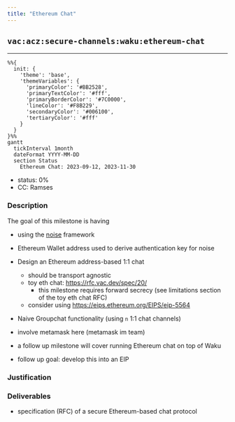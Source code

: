 ```yaml
---
title: "Ethereum Chat"
---
```

## `vac:acz:secure-channels:waku:ethereum-chat`
---

```mermaid
%%{ 
  init: { 
    'theme': 'base', 
    'themeVariables': { 
      'primaryColor': '#BB2528', 
      'primaryTextColor': '#fff', 
      'primaryBorderColor': '#7C0000', 
      'lineColor': '#F8B229', 
      'secondaryColor': '#006100', 
      'tertiaryColor': '#fff' 
    } 
  } 
}%%
gantt
  tickInterval 1month
  dateFormat YYYY-MM-DD 
  section Status
    Ethereum Chat: 2023-09-12, 2023-11-30
```

- status: 0%
- CC: Ramses

### Description

The goal of this milestone is having 

* using the [noise](http://noiseprotocol.org/noise.html) framework
* Ethereum Wallet address used to derive authentication key for noise
* Design an Ethereum address-based 1:1 chat
  - should be transport agnostic
  - toy eth chat: https://rfc.vac.dev/spec/20/
    - this milestone requires forward secrecy (see limitations section of the toy eth chat RFC)
  - consider using https://eips.ethereum.org/EIPS/eip-5564
* Naive Groupchat functionality (using `n` 1:1 chat channels)
* involve metamask here (metamask im team)

* a follow up milestone will cover running Ethereum chat on top of Waku
* follow up goal: develop this into an EIP



### Justification


### Deliverables

* specification (RFC) of a secure Ethereum-based chat protocol


